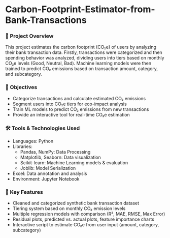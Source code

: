 # Carbon-Footprint-Estimator-from-Bank-Transactions

### 📘 Project Overview
This project estimates the carbon footprint (CO₂e) of users by analyzing their bank transaction data. Firstly, transactions were categorized and then spending behavior was analyzed, dividing users into tiers based on monthly CO₂e levels (Good, Neutral, Bad). Machine learning models were then trained to predict CO₂ emissions based on transaction amount, category, and subcategory.

### 🎯 Objectives
- Categorize transactions and calculate estimated CO₂ emissions
- Segment users into CO₂e tiers for eco-impact analysis
- Train ML models to predict CO₂ emissions from new transactions
- Provide an interactive tool for real-time CO₂e estimation

### 🛠 Tools & Technologies Used
- Languages: Python
- Libraries:
  - Pandas, NumPy: Data Processing
  - Matplotlib, Seaborn: Data visualization
  - Scikit-learn: Machine Learning models & evaluation
  - Joblib: Model Serialization
- Excel: Data annotation and analysis
- Environment: Jupyter Notebook
 
### 🚀 Key Features
- Cleaned and categorized synthetic bank transaction dataset
- Tiering system based on monthly CO₂ emission levels
- Multiple regression models with comparison (R², MAE, RMSE, Max Error)
- Residual plots, predicted vs. actual plots, feature importance charts
- Interactive script to estimate CO₂e from user input (amount, category, subcategory)
